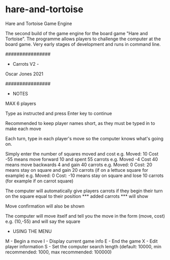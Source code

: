 # hare-and-tortoise
Hare and Tortoise Game Engine

The second build of the game engine for the board game "Hare and Tortoise".
The programme allows players to challenge the computer at the board game.
Very early stages of development and runs in command line.

################

 - Carrots V2 - 

Oscar Jones 2021

################

 - NOTES

MAX 6 players

Type as instructed and press Enter key to continue

Recommended to keep player names short, as they must be typed in to make each move

Each turn, type in each player's move so the computer knows what's going on.

Simply enter the number of squares moved and cost
e.g. Moved: 10 Cost -55 means move forward 10 and spent 55 carrots
e.g. Moved -4 Cost 40 means move backwards 4 and gain 40 carrots
e.g. Moved: 0 Cost: 20 means stay on square and gain 20 carrots (if on a lettuce square for example)
e.g. Moved: 0 Cost: -10 means stay on square and lose 10 carrots (for example if on carrot square)

The computer will automatically give players carrots if they begin their turn on the square equal to their position
*** added carrots *** will show

Move confirmation will also be shown

The computer will move itself and tell you the move in the form (move, cost) e.g. (10,-55) and will say the square



 - USING THE MENU

M - Begin a move
I - Display current game info
E - End the game
X - Edit player information
S - Set the computer search length (default: 10000, min recommended: 1000, max recommended: 100000)
